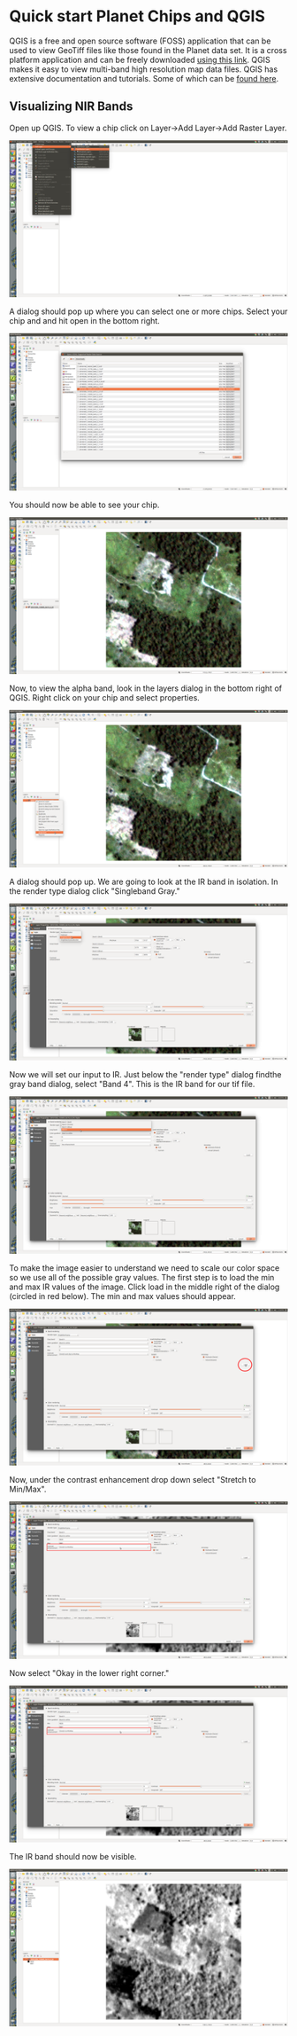 # Quick start Planet Chips and QGIS

QGIS is a free and open source software (FOSS) application that can be used to view GeoTiff files like those found in the Planet data set. It is a cross platform application and can be freely downloaded [using this link](http://www.qgis.org/en/site/forusers/download.html). QGIS makes it easy to view multi-band high resolution map data files. QGIS has extensive documentation and tutorials. Some of which can be [found here](http://www.qgistutorials.com/).  

## Visualizing NIR Bands

Open up QGIS. To view a chip click on Layer->Add Layer->Add Raster Layer.

![alt text](./img/raster.png "Load your tif file as a raster")

A dialog should pop up where you can select one or more chips. Select your chip and and hit open in the bottom right.

![alt text](./img/select.png "Select one or more tif chips to load.")

You should now be able to see your chip.

![alt text](./img/image.png "Loaded tif chip")

Now, to view the alpha band, look in the layers dialog in the bottom right of QGIS.  Right click on your chip and select properties.

![alt text](./img/properties.png "Select the chip properties.")

A dialog should pop up. We are going to look at the IR band in isolation. In the render type dialog click "Singleband Gray."

![alt text](./img/single_band.png "Select a single band view.")

Now we will set our input to IR. Just below the "render type" dialog findthe gray band dialog, select "Band 4". This is the IR band for our tif file.

![alt text](./img/band_select.png "Select band 4 (IR) band.")

To make the image easier to understand we need to scale our color space so we use all of the possible gray values. The first step is to load the min and max IR values of the image. Click load in the middle right of the dialog (circled in red below). The min and max values should appear.

![alt text](./img/load.png "Stretch the bands.")

Now, under the contrast enhancement drop down select "Stretch to Min/Max".

![alt text](./img/stretch.png "Stretch the bands.")

Now select "Okay in the lower right corner."

![alt text](./img/stretch.png "done.")

The IR band should now be visible. 

![alt text](./img/done.png "done.")
